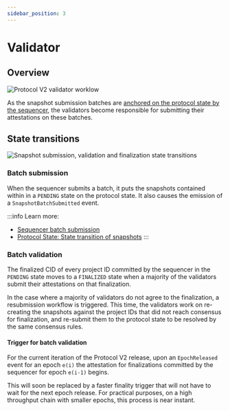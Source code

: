 ```yaml
---
sidebar_position: 3
---
```


# Validator

## Overview

![Protocol V2 validator worklow](/images/validator-workflow.png)

As the snapshot submission batches are [anchored on the protocol state by the sequencer](/docs/Protocol/Protocol_v2/sequencer.md#batch-upload-and-anchor-proof), the validators become responsible for submitting their attestations on these batches.

## State transitions

![Snapshot submission, validation and finalization state transitions](/images/validator-resubmission-workflow.png)

### Batch submission

When the sequencer submits a batch, it puts the snapshots contained within in a `PENDING` state on the protocol state. It also causes the emission of a `SnapshotBatchSubmitted` event.

:::info
Learn more:
* [Sequencer batch submission](/docs/Protocol/Protocol_v2/sequencer.md#batch-upload-and-anchor-proof)
* [Protocol State: State transition of snapshots](/docs/Protocol/Protocol_v2/state.md#snapshot-state)
:::

### Batch validation

The finalized CID of every project ID committed by the sequencer in the `PENDING` state moves to a `FINALIZED` state when a majority of the validators submit their attestations on that finalization.

In the case where a majority of validators do not agree to the finalization, a resubmission workflow is triggered. This time, the validators work on re-creating the snapshots against the project IDs that did not reach consensus for finalization, and re-submit them to the protocol state to be resolved by the same consensus rules.

#### Trigger for batch validation

For the current iteration of the Protocol V2 release, upon an `EpochReleased` event for an epoch `e(i)` the attestation for finalizations committed by the sequencer for epoch `e(i-1)` begins.

This will soon be replaced by a faster finality trigger that will not have to wait for the next epoch release. For practical purposes, on a high throughput chain with smaller epochs, this process is near instant.

